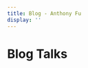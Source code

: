 ```yaml
---
title: Blog - Anthony Fu
display: ''
---
```


<div class="prose m-auto mb-8">
  <h1 class="mb-0">
    Blog
    <router-link to="/talks" class="opacity-20 hover:opacity-50 !border-none !font-400">Talks</router-link>
  </h1>
</div>

<ClientOnly>
  <Plum/>
</ClientOnly>

<ListPosts />
